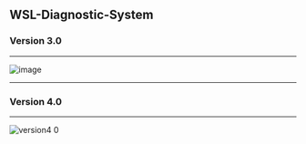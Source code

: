 ## WSL-Diagnostic-System

### Version 3.0
---
![image](https://github.com/user-attachments/assets/5634e5fb-8365-4adb-a947-ee78c3e0ad16)

---
### Version 4.0
---
![version4 0](https://github.com/user-attachments/assets/4be1a8d1-ea40-4c73-87d9-15d6d86d943c)


